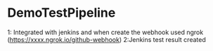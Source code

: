 # DemoTestPipeline
 1: Integrated with jenkins and when create the webhook used ngrok (https://xxxx.ngrok.io/github-webhook)
 2:Jenkins test result created

